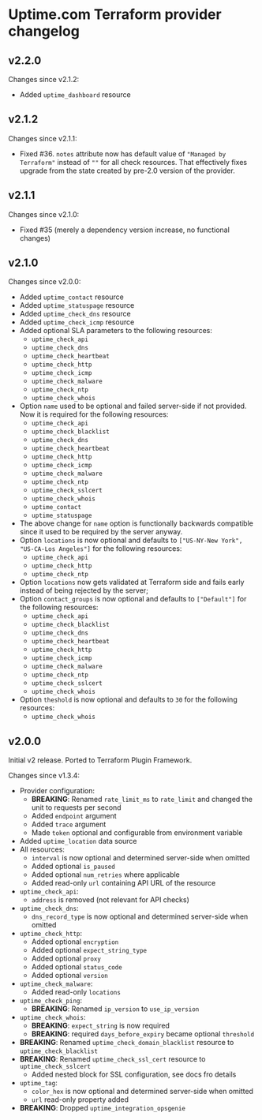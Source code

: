 # Uptime.com Terraform provider changelog

## v2.2.0

Changes since v2.1.2:

* Added `uptime_dashboard` resource

## v2.1.2

Changes since v2.1.1:

* Fixed #36. `notes` attribute now has default value of `"Managed by Terraform"` instead of `""` for all check
  resources. That effectively fixes upgrade from the state created by pre-2.0 version of the provider.

## v2.1.1

Changes since v2.1.0:

* Fixed #35 (merely a dependency version increase, no functional changes)

## v2.1.0

Changes since v2.0.0:

* Added `uptime_contact` resource
* Added `uptime_statuspage` resource
* Added `uptime_check_dns` resource
* Added `uptime_check_icmp` resource
* Added optional SLA parameters to the following resources:
    * `uptime_check_api`
    * `uptime_check_dns`
    * `uptime_check_heartbeat`
    * `uptime_check_http`
    * `uptime_check_icmp`
    * `uptime_check_malware`
    * `uptime_check_ntp`
    * `uptime_check_whois`
* Option `name` used to be optional and failed server-side if not provided. Now it is required for the following
  resources:
    * `uptime_check_api`
    * `uptime_check_blacklist`
    * `uptime_check_dns`
    * `uptime_check_heartbeat`
    * `uptime_check_http`
    * `uptime_check_icmp`
    * `uptime_check_malware`
    * `uptime_check_ntp`
    * `uptime_check_sslcert`
    * `uptime_check_whois`
    * `uptime_contact`
    * `uptime_statuspage`
* The above change for `name` option is functionally backwards compatible since it used to be required by the server
  anyway.
* Option `locations` is now optional and defaults to `["US-NY-New York", "US-CA-Los Angeles"]` for the following
  resources:
    * `uptime_check_api`
    * `uptime_check_http`
    * `uptime_check_ntp`
* Option `locations` now gets validated at Terraform side and fails early instead of being rejected by the server;
* Option `contact_groups` is now optional and defaults to `["Default"]` for the following resources:
    * `uptime_check_api`
    * `uptime_check_blacklist`
    * `uptime_check_dns`
    * `uptime_check_heartbeat`
    * `uptime_check_http`
    * `uptime_check_icmp`
    * `uptime_check_malware`
    * `uptime_check_ntp`
    * `uptime_check_sslcert`
    * `uptime_check_whois`
* Option `theshold` is now optional and defaults to `30` for the following resources:
    * `uptime_check_whois`

## v2.0.0

Initial v2 release. Ported to Terraform Plugin Framework.

Changes since v1.3.4:

* Provider configuration:
    * **BREAKING**: Renamed `rate_limit_ms` to `rate_limit` and changed the unit to requests per second
    * Added `endpoint` argument
    * Added `trace` argument
    * Made `token` optional and configurable from environment variable
* Added `uptime_location` data source
* All resources:
    * `interval` is now optional and determined server-side when omitted
    * Added optional `is_paused`
    * Added optional `num_retries` where applicable
    * Added read-only `url` containing API URL of the resource
* `uptime_check_api`:
    * `address` is removed (not relevant for API checks)
* `uptime_check_dns`:
    * `dns_record_type` is now optional and determined server-side when omitted
* `uptime_check_http`:
    * Added optional `encryption`
    * Added optional `expect_string_type`
    * Added optional `proxy`
    * Added optional `status_code`
    * Added optional `version`
* `uptime_check_malware`:
    * Added read-only `locations`
* `uptime_check_ping`:
    * **BREAKING**: Renamed `ip_version` to `use_ip_version`
* `uptime_check_whois`:
    * **BREAKING**: `expect_string` is now required
    * **BREAKING**: required `days_before_expiry` became optional `threshold`
* **BREAKING**: Renamed `uptime_check_domain_blacklist` resource to `uptime_check_blacklist`
* **BREAKING**: Renamed `uptime_check_ssl_cert` resource to `uptime_check_sslcert`
    * Added nested block for SSL configuration, see docs fro details
* `uptime_tag`:
    * `color_hex` is now optional and determined server-side when omitted
    * `url` read-only property added
* **BREAKING**: Dropped `uptime_integration_opsgenie`

